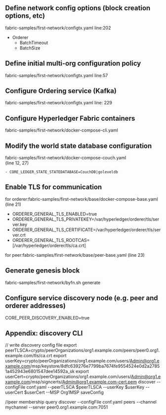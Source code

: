 Define network config options (block creation options, etc)
----------------------
fabric-samples/first-network/configtx.yaml 
line:202
 - Orderer
   - BatchTimeout
   - BatchSize

Define initial multi-org configuration policy 
------------------------
fabric-samples/first-network/configtx.yaml 
line:57
 
Configure Ordering service (Kafka)
------------------------
fabric-samples/first-network/configtx.yaml 
line: 229


Configure Hyperledger Fabric containers
------------------------
fabric-samples/first-network/docker-compose-cli.yaml

Modify the world state database configuration
------------------------
fabric-samples/first-network/docker-compose-couch.yaml  
(line 12, 27)

`- CORE_LEDGER_STATE_STATEDATABASE=CouchDB|goleveldb`

Enable TLS for communication
--------------------------
for orderer:fabric-samples/first-network/base/docker-compose-base.yaml
(line 21)
   - ORDERER_GENERAL_TLS_ENABLED=true
   - ORDERER_GENERAL_TLS_PRIVATEKEY=/var/hyperledger/orderer/tls/server.key
   - ORDERER_GENERAL_TLS_CERTIFICATE=/var/hyperledger/orderer/tls/server.crt
   - ORDERER_GENERAL_TLS_ROOTCAS=[/var/hyperledger/orderer/tls/ca.crt]

for peer:fabric-samples/first-network/base/peer-base.yaml
(line 23)

Generate genesis block
--------------------------
fabric-samples/first-network/byfn.sh generate

Configure service discovery node (e.g. peer and orderer addresses)
--------------------------
CORE_PEER_DISCOVERY_ENABLED=true



Appendix: discovery CLI
------
// write discovery config file
export peerTLSCA=crypto/peerOrganizations/org1.example.com/peers/peer0.org1.example.com/tls/ca.crt
export userKey=crypto/peerOrganizations/org1.example.com/users/Admin@org1.example.com/msp/keystore/8dfc639276e7799ba7674fe9554524e0d2a27851a452943e6801547dee14592a_sk
export userCert=crypto/peerOrganizations/org1.example.com/users/Admin@org1.example.com/msp/signcerts/Admin@org1.example.com-cert.pem
discover --configFile conf.yaml --peerTLSCA $peerTLSCA --userKey $userKey --userCert $userCert  --MSP Org1MSP saveConfig

//peer membership query
discover --configFile conf.yaml peers --channel mychannel  --server peer0.org1.example.com:7051



